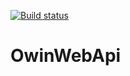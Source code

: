 [![Build status](https://ci.appveyor.com/api/projects/status/t5wr874tdgy62kuh?svg=true)](https://ci.appveyor.com/project/rovale/owinwebapi)

# OwinWebApi
